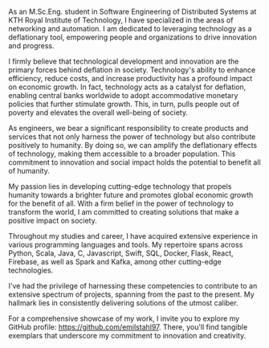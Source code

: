 As an M.Sc.Eng. student in Software Engineering of Distributed Systems at KTH Royal Institute of Technology, I have specialized in the areas of networking and automation. I am dedicated to leveraging technology as a deflationary tool, empowering people and organizations to drive innovation and progress.

I firmly believe that technological development and innovation are the primary forces behind deflation in society. Technology's ability to enhance efficiency, reduce costs, and increase productivity has a profound impact on economic growth. In fact, technology acts as a catalyst for deflation, enabling central banks worldwide to adopt accommodative monetary policies that further stimulate growth. This, in turn, pulls people out of poverty and elevates the overall well-being of society.

As engineers, we bear a significant responsibility to create products and services that not only harness the power of technology but also contribute positively to humanity. By doing so, we can amplify the deflationary effects of technology, making them accessible to a broader population. This commitment to innovation and social impact holds the potential to benefit all of humanity.

My passion lies in developing cutting-edge technology that propels humanity towards a brighter future and promotes global economic growth for the benefit of all. With a firm belief in the power of technology to transform the world, I am committed to creating solutions that make a positive impact on society.

Throughout my studies and career, I have acquired extensive experience in various programming languages and tools. My repertoire spans across Python, Scala, Java, C, Javascript, Swift, SQL, Docker, Flask, React, Firebase, as well as Spark and Kafka, among other cutting-edge technologies.

I've had the privilege of harnessing these competencies to contribute to an extensive spectrum of projects, spanning from the past to the present. My hallmark lies in consistently delivering solutions of the utmost caliber.

For a comprehensive showcase of my work, I invite you to explore my GitHub profile: https://github.com/emilstahl97. There, you'll find tangible exemplars that underscore my commitment to innovation and creativity.
